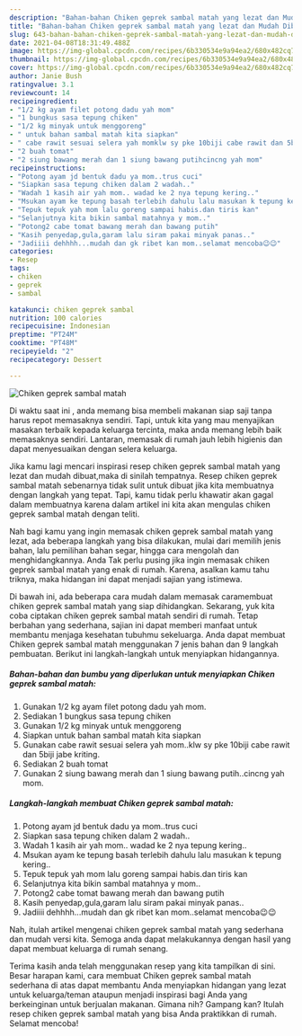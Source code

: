 ```yaml
---
description: "Bahan-bahan Chiken geprek sambal matah yang lezat dan Mudah Dibuat"
title: "Bahan-bahan Chiken geprek sambal matah yang lezat dan Mudah Dibuat"
slug: 643-bahan-bahan-chiken-geprek-sambal-matah-yang-lezat-dan-mudah-dibuat
date: 2021-04-08T18:31:49.488Z
image: https://img-global.cpcdn.com/recipes/6b330534e9a94ea2/680x482cq70/chiken-geprek-sambal-matah-foto-resep-utama.jpg
thumbnail: https://img-global.cpcdn.com/recipes/6b330534e9a94ea2/680x482cq70/chiken-geprek-sambal-matah-foto-resep-utama.jpg
cover: https://img-global.cpcdn.com/recipes/6b330534e9a94ea2/680x482cq70/chiken-geprek-sambal-matah-foto-resep-utama.jpg
author: Janie Bush
ratingvalue: 3.1
reviewcount: 14
recipeingredient:
- "1/2 kg ayam filet potong dadu yah mom"
- "1 bungkus sasa tepung chiken"
- "1/2 kg minyak untuk menggoreng"
- " untuk bahan sambal matah kita siapkan"
- " cabe rawit sesuai selera yah momklw sy pke 10biji cabe rawit dan 5biji jabe kriting"
- "2 buah tomat"
- "2 siung bawang merah dan 1 siung bawang putihcincng yah mom"
recipeinstructions:
- "Potong ayam jd bentuk dadu ya mom..trus cuci"
- "Siapkan sasa tepung chiken dalam 2 wadah.."
- "Wadah 1 kasih air yah mom.. wadad ke 2 nya tepung kering.."
- "Msukan ayam ke tepung basah terlebih dahulu lalu masukan k tepung kering.."
- "Tepuk tepuk yah mom lalu goreng sampai habis.dan tiris kan"
- "Selanjutnya kita bikin sambal matahnya y mom.."
- "Potong2 cabe tomat bawang merah dan bawang putih"
- "Kasih penyedap,gula,garam lalu siram pakai minyak panas.."
- "Jadiiii dehhhh...mudah dan gk ribet kan mom..selamat mencoba😉😉"
categories:
- Resep
tags:
- chiken
- geprek
- sambal

katakunci: chiken geprek sambal 
nutrition: 100 calories
recipecuisine: Indonesian
preptime: "PT24M"
cooktime: "PT48M"
recipeyield: "2"
recipecategory: Dessert

---
```



![Chiken geprek sambal matah](https://img-global.cpcdn.com/recipes/6b330534e9a94ea2/680x482cq70/chiken-geprek-sambal-matah-foto-resep-utama.jpg)

Di waktu  saat ini , anda memang bisa membeli makanan siap saji tanpa harus repot memasaknya sendiri. Tapi, untuk kita yang mau menyajikan masakan terbaik kepada keluarga tercinta, maka anda memang lebih baik memasaknya sendiri. Lantaran, memasak di rumah jauh lebih higienis dan dapat menyesuaikan dengan selera keluarga.

Jika kamu lagi mencari inspirasi resep chiken geprek sambal matah yang lezat dan mudah dibuat,maka di sinilah tempatnya. Resep chiken geprek sambal matah  sebenarnya tidak sulit untuk dibuat jika kita membuatnya dengan langkah yang tepat. Tapi, kamu tidak perlu khawatir akan gagal dalam membuatnya 
karena dalam artikel ini kita akan mengulas chiken geprek sambal matah dengan teliti.  



Nah bagi kamu yang ingin memasak chiken geprek sambal matah yang lezat, ada beberapa langkah yang bisa dilakukan, mulai dari memilih jenis bahan, lalu pemilihan bahan segar, hingga cara mengolah dan menghidangkannya. Anda Tak perlu pusing jika ingin memasak chiken geprek sambal matah yang enak di rumah. Karena, asalkan kamu  tahu triknya, maka hidangan ini dapat menjadi sajian yang istimewa.

Di bawah ini, ada beberapa cara mudah dalam memasak caramembuat chiken geprek sambal matah yang siap dihidangkan. Sekarang, yuk kita coba ciptakan chiken geprek sambal matah sendiri di rumah. Tetap berbahan yang sederhana, sajian ini dapat memberi manfaat untuk membantu menjaga kesehatan tubuhmu sekeluarga. Anda dapat membuat Chiken geprek sambal matah menggunakan 7 jenis bahan dan 9 langkah pembuatan. Berikut ini langkah-langkah untuk menyiapkan hidangannya.

<!--inarticleads1-->

##### Bahan-bahan dan bumbu yang diperlukan untuk menyiapkan Chiken geprek sambal matah:

1. Gunakan 1/2 kg ayam filet potong dadu yah mom.
1. Sediakan 1 bungkus sasa tepung chiken
1. Gunakan 1/2 kg minyak untuk menggoreng
1. Siapkan  untuk bahan sambal matah kita siapkan
1. Gunakan  cabe rawit sesuai selera yah mom..klw sy pke 10biji cabe rawit dan 5biji jabe kriting.
1. Sediakan 2 buah tomat
1. Gunakan 2 siung bawang merah dan 1 siung bawang putih..cincng yah mom.




<!--inarticleads2-->

##### Langkah-langkah membuat Chiken geprek sambal matah:

1. Potong ayam jd bentuk dadu ya mom..trus cuci
1. Siapkan sasa tepung chiken dalam 2 wadah..
1. Wadah 1 kasih air yah mom.. wadad ke 2 nya tepung kering..
1. Msukan ayam ke tepung basah terlebih dahulu lalu masukan k tepung kering..
1. Tepuk tepuk yah mom lalu goreng sampai habis.dan tiris kan
1. Selanjutnya kita bikin sambal matahnya y mom..
1. Potong2 cabe tomat bawang merah dan bawang putih
1. Kasih penyedap,gula,garam lalu siram pakai minyak panas..
1. Jadiiii dehhhh...mudah dan gk ribet kan mom..selamat mencoba😉😉




Nah, itulah artikel mengenai  chiken geprek sambal matah  yang sederhana dan mudah versi kita. Semoga anda dapat melakukannya dengan hasil yang dapat membuat keluarga di rumah senang. 

Terima kasih anda telah menggunakan resep yang kita tampilkan di sini. Besar harapan kami, cara membuat  Chiken geprek sambal matah sederhana di atas dapat membantu Anda menyiapkan hidangan yang lezat untuk keluarga/teman ataupun menjadi inspirasi bagi Anda yang berkeinginan untuk berjualan makanan. Gimana nih? Gampang kan? Itulah resep chiken geprek sambal matah yang bisa Anda praktikkan di rumah. Selamat mencoba!

